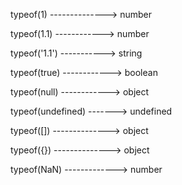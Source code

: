 typeof(1)  --------------> number

typeof(1.1)  ------------> number

typeof('1.1') -----------> string

typeof(true) ------------> boolean

typeof(null) ------------> object

typeof(undefined) -------> undefined

typeof([]) --------------> object

typeof({}) --------------> object

typeof(NaN) -------------> number
